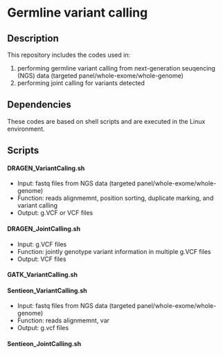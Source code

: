 # Germline variant calling

## Description 
 This repository includes the codes used in:
1. performing germline variant calling from next-generation seuqencing (NGS) data (targeted panel/whole-exome/whole-genome)
2. performing joint calling for variants detected

## Dependencies
These codes are based on shell scripts and are executed in the Linux environment.
 
## Scripts
#### DRAGEN_VariantCaling.sh
   - Input: fastq files from NGS data (targeted panel/whole-exome/whole-genome)
   - Function: reads alignmemnt, position sorting, duplicate marking, and variant calling
   - Output: g.VCF or VCF files

#### DRAGEN_JointCalling.sh
   - Input: g.VCF files
   - Function: jointly genotype variant information in multiple g.VCF files
   - Output: VCF files

#### GATK_VariantCalling.sh

#### Sentieon_VariantCalling.sh
   - Input: fastq files from NGS data (targeted panel/whole-exome/whole-genome)
   - Function: reads alignmemnt, var
   - Output: g.vcf files

#### Sentieon_JointCalling.sh


